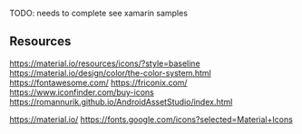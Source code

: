 ﻿
TODO: needs to complete
see xamarin samples

## Resources
https://material.io/resources/icons/?style=baseline
https://material.io/design/color/the-color-system.html
https://fontawesome.com/
https://friconix.com/
https://www.iconfinder.com/buy-icons
https://romannurik.github.io/AndroidAssetStudio/index.html

https://material.io/
https://fonts.google.com/icons?selected=Material+Icons